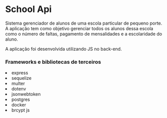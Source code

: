 # School Api


Sistema gerenciador de alunos de uma escola particular  de pequeno porte.
A aplicação tem como objetivo gerenciar todos os alunos dessa escola como o número de faltas,
pagamento de mensalidades e a escolaridade do aluno.

A aplicação foi desenvolvida utilizando JS no back-end.

### Frameworks e bibliotecas de terceiros

<li> express </li>
<li> sequelize </li>
<li>  multer </li>
<li>  dotenv </li>
<li>  jsonwebtoken </li>
<li>  postgres </li>
<li>  docker </li>
<li> brcypt js </li>
